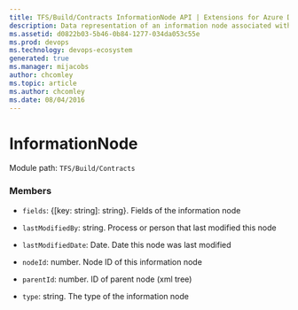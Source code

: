 ```yaml
---
title: TFS/Build/Contracts InformationNode API | Extensions for Azure DevOps Services
description: Data representation of an information node associated with a build
ms.assetid: d0822b03-5b46-0b84-1277-034da053c55e
ms.prod: devops
ms.technology: devops-ecosystem
generated: true
ms.manager: mijacobs
author: chcomley
ms.topic: article
ms.author: chcomley
ms.date: 08/04/2016
---
```


# InformationNode

Module path: `TFS/Build/Contracts`


### Members

* `fields`: {[key: string]: string}. Fields of the information node

* `lastModifiedBy`: string. Process or person that last modified this node

* `lastModifiedDate`: Date. Date this node was last modified

* `nodeId`: number. Node ID of this information node

* `parentId`: number. ID of parent node (xml tree)

* `type`: string. The type of the information node

